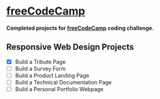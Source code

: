 # [freeCodeCamp](https://www.freecodecamp.org)

<b>Completed projects for [freeCodeCamp](https://www.freecodecamp.org) coding challenge.</b>

## Responsive Web Design Projects
- [x] Build a Tribute Page
- [ ] Build a Survey Form
- [ ] Build a Product Landing Page
- [ ] Build a Technical Documentation Page
- [ ] Build a Personal Portfolio Webpage
